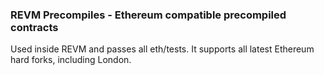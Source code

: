 ### REVM Precompiles - Ethereum compatible precompiled contracts

Used inside REVM and passes all eth/tests. It supports all latest Ethereum hard forks, including London.